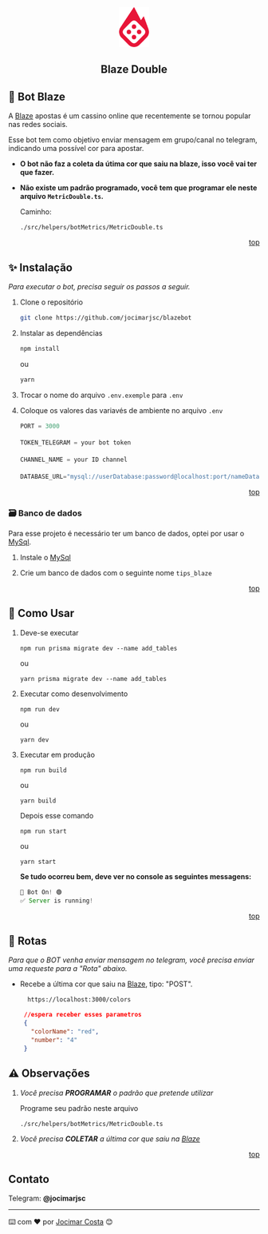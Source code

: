 <div id="top"></div>


<br />
<div align="center">
  <a style="text-decoration: none;" href="https://blaze.com/r/KOGDR9">
    <img src="./assets/blaze.png" alt="Logo" width="auto" height="80">
  </a>

  <h2 align="center">Blaze Double</h2>
</div>




## 🤖 Bot Blaze
 
A [Blaze][blaze] apostas é um cassino online que recentemente se tornou popular nas redes sociais. 

Esse bot tem como objetivo enviar mensagem em grupo/canal no telegram, indicando uma possível cor para apostar.

* __O bot não faz a coleta da útima cor que saiu na blaze, isso você vai ter que fazer.__
* __Não existe um padrão programado, você tem que programar ele neste arquivo `MetricDouble.ts`.__
 
  Caminho:
  ```
  ./src/helpers/botMetrics/MetricDouble.ts
  ```



<p align="right"><a href="#top">top</a></p>




## ✨ Instalação

_Para executar o bot, precisa seguir os passos a seguir._

1. Clone o repositório
   ```sh
   git clone https://github.com/jocimarjsc/blazebot
   ```
2. Instalar as dependências
   ```sh
   npm install
   ```
   ou
   ```sh
   yarn
   ```
3. Trocar o nome do arquivo `.env.exemple` para `.env`

4. Coloque os valores das variavés de ambiente no arquivo `.env`
   ```js
   PORT = 3000
   
   TOKEN_TELEGRAM = your bot token
   
   CHANNEL_NAME = your ID channel

   DATABASE_URL="mysql://userDatabase:password@localhost:port/nameDatabase"
   ```

<p align="right"><a href="#top">top</a></p>




### 🗃️ Banco de dados

Para esse projeto é necessário ter um banco de dados, optei por usar o [MySql][mysql].

1. Instale o [MySql][mysql]

2. Crie um banco de dados com o seguinte nome `tips_blaze`

<p align="right"><a href="#top">top</a></p>




## 📝 Como Usar

1. Deve-se executar

   ```
   npm run prisma migrate dev --name add_tables
   ```
   ou
   ```
   yarn prisma migrate dev --name add_tables
   ```

2. Executar como desenvolvimento
   ```
   npm run dev
   ```
   ou
   ```
   yarn dev
   ```
3. Executar em produção
   ```
   npm run build
   ```
   ou
   ```
   yarn build
   ```
   Depois esse comando
   ```
   npm run start
   ```
   ou
   ```
   yarn start
   ```

   __Se tudo ocorreu bem, deve ver no console as seguintes messagens:__
   ```javascript
   🤖 Bot On! 🟢
   ✅ Server is running!
   ```

<p align="right"><a href="#top">top</a></p>

## 📛 Rotas
_Para que o BOT venha enviar mensagem no telegram, você precisa enviar uma requeste para a "Rota" abaixo._

* Recebe a última cor que saiu na [Blaze][blaze], tipo: "POST".
  
  ```
    https://localhost:3000/colors
  ```
   ~~~json
    //espera receber esses parametros
    {
      "colorName": "red",
      "number": "4"
    }
   ~~~

## ⚠️ Observações

1. _Você precisa **PROGRAMAR** o padrão que pretende utilizar_

   Programe seu padrão neste arquivo
   ```
   ./src/helpers/botMetrics/MetricDouble.ts
   ```
2. _Você precisa **COLETAR** a última cor que saiu na [Blaze][blaze]_

<p align="right"><a href="#top">top</a></p>

## Contato

Telegram: __@jocimarjsc__



---
⌨️ com ❤️ por [Jocimar Costa][GitHub] 😊
<!-- https://www.markdownguide.org/basic-syntax/#reference-style-links -->
[GitHub]: https://github.com/jocimarjsc
[blaze]: https://blaze.com/r/KOGDR9
[mysql]: https://www.mysql.com/downloads/
